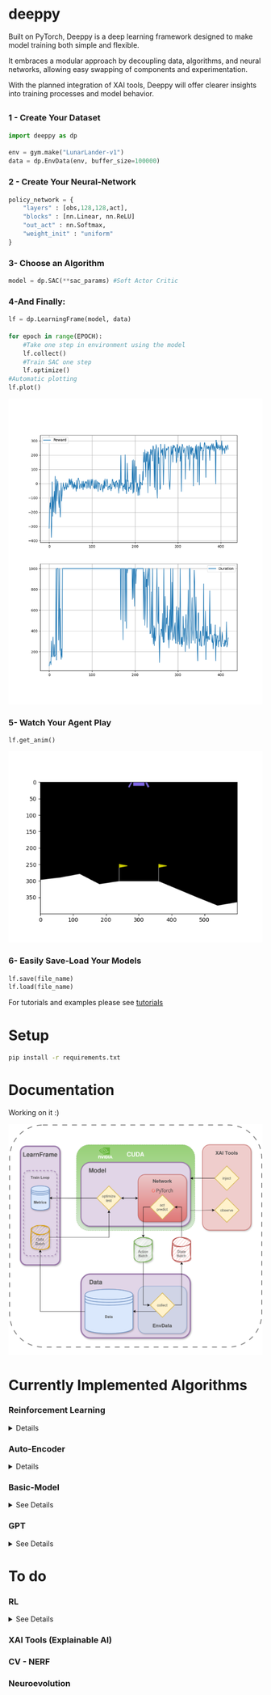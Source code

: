 

# deeppy

Built on PyTorch, Deeppy is a deep learning framework designed to make model training both simple and flexible.

It embraces a modular approach by decoupling data, algorithms, and neural networks, allowing easy swapping of components and experimentation.

With the planned integration of XAI tools, Deeppy will offer clearer insights into training processes and model behavior.
##
### 1 - Create Your Dataset

```python
import deeppy as dp

env = gym.make("LunarLander-v1")
data = dp.EnvData(env, buffer_size=100000)
```  
### 2 - Create Your Neural-Network
```python
policy_network = {
    "layers" : [obs,128,128,act],
    "blocks" : [nn.Linear, nn.ReLU]
    "out_act" : nn.Softmax,
    "weight_init" : "uniform"
}
``` 
### 3- Choose an Algorithm
```python
model = dp.SAC(**sac_params) #Soft Actor Critic
``` 
### 4-And Finally:
```python
lf = dp.LearningFrame(model, data)

for epoch in range(EPOCH):
	#Take one step in environment using the model
	lf.collect()
	#Train SAC one step
	lf.optimize()
#Automatic plotting 
lf.plot()
``` 
![](tutorials/assets/plot.jpg)

### 5- Watch Your Agent Play
```python
lf.get_anim()
``` 
![](tutorials/assets/lunarlander.gif)
### 6- Easily Save-Load Your Models
```python
lf.save(file_name)
lf.load(file_name)
``` 
For tutorials and examples please see [tutorials](tutorials)
###
# Setup
```bash
pip install -r requirements.txt
```
# Documentation

Working on it :)

![](tutorials/assets/diagram.png)

# Currently Implemented Algorithms
### Reinforcement Learning
<details>
 
For tutorials and examples please see [tutorials](tutorials/RL_algorithm_tutorials.ipynb)

[DQN](models/rl/dqn.py)
<details>
<summary> Papers</summary>
       
        DQN        - [https://arxiv.org/abs/2201.07211]
        Double DQN - [https://arxiv.org/abs/1509.06461]
</details>

[Double DQN](models/rl/dqn.py)
<details>
<summary> Papers</summary>

                   - https://arxiv.org/pdf/1910.07207
</details>


[SAC](models/rl/sac.py)
<details>
<summary>Papers</summary>

        Discrete   - https://arxiv.org/abs/1910.07207
        Continuous - https://arxiv.org/abs/1812.05905
</details> 
</details>

### Auto-Encoder

<details>

[B-Vae](models/autoencoder/b_vae.py)
<details>
<summary>Papers</summary>
	               - https://openreview.net/forum?id=Sy2fzU9gl
</details> 
</details>

### Basic-Model

<details>
<summary>See Details</summary>

For tutorials and examples please see [tutorials](tutorials/introduction.ipynb)

</details>

### GPT
<details>
<summary>See Details</summary>

For tutorials and examples please see [tutorials](tutorials/GPT-tutorial.ipynb)

</details>


# To do
### RL


<details>
<summary>See Details</summary>

[Dueling DQN]

[PPO]

[Model Based Policy Optimization (MBPO)]

[SafeMBPO]
</details>


### XAI Tools (Explainable AI)

### CV - NERF

### Neuroevolution


